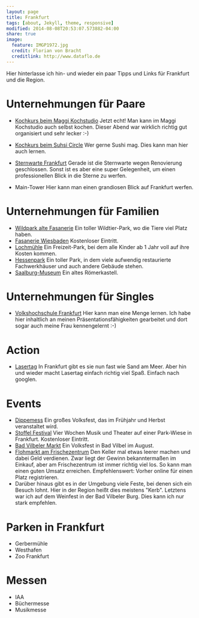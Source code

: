 ```yaml
---
layout: page
title: Frankfurt
tags: [about, Jekyll, theme, responsive]
modified: 2014-08-08T20:53:07.573882-04:00
share: true
image:
  feature: IMGP1972.jpg
  credit: Florian von Bracht
  creditlink: http://www.dataflo.de
---
```


Hier hinterlasse ich hin- und wieder ein paar Tipps und Links für Frankfurt und die Region.


# Unternehmungen für Paare

* [Kochkurs beim Maggi Kochstudio](https://www.maggi.de/maggi-kochstudio/treffs/frankfurt/Kochkurse)  Jetzt echt! Man kann im Maggi Kochstudio auch selbst kochen. Dieser Abend war wirklich richtig gut organisiert und sehr lecker :-)
* [Kochkurs beim Suhsi Circle](http://www.sushi-circle.de/kochkurse-bei-sushi-circle.html)  Wer gerne Sushi mag. Dies kann man hier auch lernen.  
* [Sternwarte Frankfurt](http://www.physikalischer-verein.de/index.php/sternwarte)  Gerade ist die Sternwarte wegen Renovierung geschlossen. Sonst ist es aber eine super Gelegenheit, um einen professionellen Blick in die Sterne zu werfen.

* Main-Tower  Hier kann man einen grandiosen Blick auf Frankfurt werfen.

# Unternehmungen für Familien

* [Wildpark alte Fasanerie](www.erlebnis-wildpark.de)  Ein toller Wildtier-Park, wo die Tiere viel Platz haben.
* [Fasanerie Wiesbaden](fasanerie.net/)  Kostenloser Eintritt.
* [Lochmühle](http://www.lochmuehle.de/)  Ein Freizeit-Park, bei dem alle Kinder ab 1 Jahr voll auf ihre Kosten kommen.
* [Hessenpark](http://www.hessenpark.de/)  Ein toller Park, in dem viele aufwendig restaurierte Fachwerkhäuser und auch andere Gebäude stehen.
* [Saalburg-Museum](http://www.saalburgmuseum.de/)  Ein altes Römerkastell.


# Unternehmungen für Singles

* [Volkshochschule Frankfurt](https://www.vhs.frankfurt.de/)  Hier kann man eine Menge lernen. Ich habe hier inhaltlich an meinen Präsentationsfähigkeiten gearbeitet und dort sogar auch meine Frau kennengelernt :-)

# Action

* [Lasertag](www.lasertag-frankfurt.de/)  In Frankfurt gibt es sie nun fast wie Sand am Meer. Aber hin und wieder macht Lasertag einfach richtig viel Spaß. Einfach nach googlen.


# Events

* [Dippemess](http://www.dippemess.de/)  Ein großes Volksfest, das im Frühjahr und Herbst veranstaltet wird.
* [Stoffel Festival](www.stalburg.de/stoffel/info/)  Vier Wochen Musik und Theater auf einer Park-Wiese in Frankfurt. Kostenloser Eintritt.
* [Bad Vilbeler Markt](http://www.bad-vilbel-markt.de/)  Ein Volksfest in Bad Vilbel im August.
* [Flohmarkt am Frischezentrum](http://www.flohmarkt-frankfurt.com/flohmarkt-frischezentrum-frankfurt-kalbach/)  Den Keller mal etwas leerer machen und dabei Geld verdienen. Zwar liegt der Gewinn bekanntermaßen im Einkauf, aber am Frischezentrum ist immer richtig viel los. So kann man einen guten Umsatz erreichen. Empfehlenswert: Vorher online für einen Platz registrieren.
* Darüber hinaus gibt es in der Umgebung viele Feste, bei denen sich ein Besuch lohnt. Hier in der Region heißt dies meistens "Kerb". Letztens war ich auf dem Weinfest in der Bad Vilbeler Burg. Dies kann ich nur stark empfehlen.

# Parken in Frankfurt
 * Gerbermühle
 * Westhafen
 * Zoo Frankfurt

# Messen

* IAA
* Büchermesse
* Musikmesse
